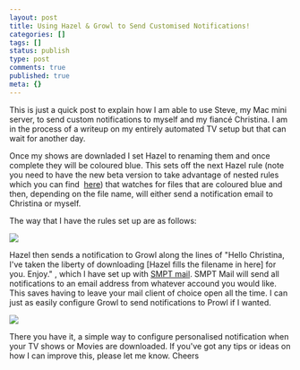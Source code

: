 ```yaml
---
layout: post
title: Using Hazel & Growl to Send Customised Notifications!
categories: []
tags: []
status: publish
type: post
comments: true
published: true
meta: {}
---
```

This is just a quick post to explain how I am able to use Steve, my Mac mini server, to send custom notifications to myself and my fiancé Christina. I am in the process of a writeup on my entirely automated TV setup but that can wait for another day.

Once my shows are downladed I set Hazel to renaming them and once complete they will be coloured blue. This sets off the next Hazel rule (note you need to have the new beta version to take advantage of nested rules which you can find 
[here](http://www.noodlesoft.com/forums/viewtopic.php?f=5&t=1219)) that watches for files that are coloured blue and then, depending on the file name, will either send a notification email to Christina or myself.

The way that I have the rules set up are as follows:

![](/static/4f331d1f8754c7ec090e554a/50fe1c99e4b01c920a89f452/50fe1c99e4b01c920a89f494/1320226721717/Hazel%20Rule.png/1000w)

Hazel then sends a notification to Growl along the lines of "Hello Christina, I've taken the liberty of downloading [Hazel fills the filename in here] for you. Enjoy." , which I have set up with 
[SMPT mail](http://code.google.com/p/growl-mail-smtp/wiki/Documentation). SMPT Mail will send all notifications to an email address from whatever accound you would like. This saves having to leave your mail client of choice open all the time. I can just as easily configure Growl to send notifications to Prowl if I wanted.

![](/static/4f331d1f8754c7ec090e554a/50fe1c99e4b01c920a89f452/50fe1c99e4b01c920a89f495/1320227413607/Growl%20Rule.png/1000w)

There you have it, a simple way to configure personalised notification when your TV shows or Movies are downloaded. If you've got any tips or ideas on how I can improve this, please let me know. Cheers

 

